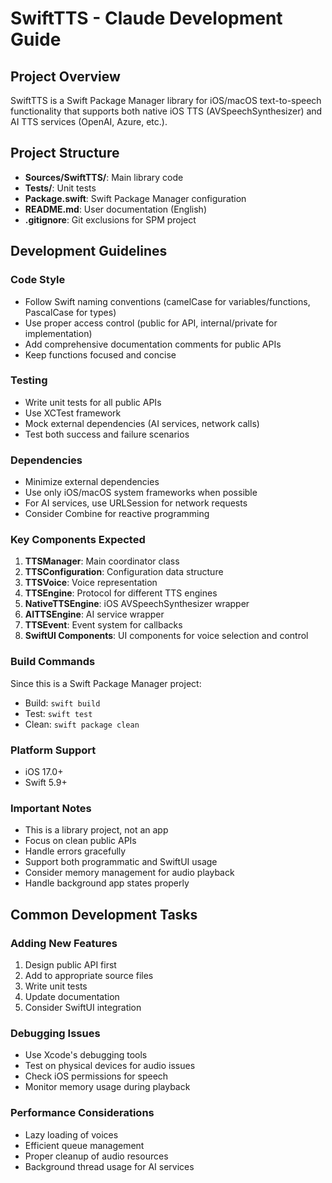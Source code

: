 # SwiftTTS - Claude Development Guide

## Project Overview
SwiftTTS is a Swift Package Manager library for iOS/macOS text-to-speech functionality that supports both native iOS TTS (AVSpeechSynthesizer) and AI TTS services (OpenAI, Azure, etc.).

## Project Structure
- **Sources/SwiftTTS/**: Main library code
- **Tests/**: Unit tests
- **Package.swift**: Swift Package Manager configuration
- **README.md**: User documentation (English)
- **.gitignore**: Git exclusions for SPM project

## Development Guidelines

### Code Style
- Follow Swift naming conventions (camelCase for variables/functions, PascalCase for types)
- Use proper access control (public for API, internal/private for implementation)
- Add comprehensive documentation comments for public APIs
- Keep functions focused and concise

### Testing
- Write unit tests for all public APIs
- Use XCTest framework
- Mock external dependencies (AI services, network calls)
- Test both success and failure scenarios

### Dependencies
- Minimize external dependencies
- Use only iOS/macOS system frameworks when possible
- For AI services, use URLSession for network requests
- Consider Combine for reactive programming

### Key Components Expected
1. **TTSManager**: Main coordinator class
2. **TTSConfiguration**: Configuration data structure
3. **TTSVoice**: Voice representation
4. **TTSEngine**: Protocol for different TTS engines
5. **NativeTTSEngine**: iOS AVSpeechSynthesizer wrapper
6. **AITTSEngine**: AI service wrapper
7. **TTSEvent**: Event system for callbacks
8. **SwiftUI Components**: UI components for voice selection and control

### Build Commands
Since this is a Swift Package Manager project:
- Build: `swift build`
- Test: `swift test`
- Clean: `swift package clean`

### Platform Support
- iOS 17.0+
- Swift 5.9+

### Important Notes
- This is a library project, not an app
- Focus on clean public APIs
- Handle errors gracefully
- Support both programmatic and SwiftUI usage
- Consider memory management for audio playback
- Handle background app states properly

## Common Development Tasks

### Adding New Features
1. Design public API first
2. Add to appropriate source files
3. Write unit tests
4. Update documentation
5. Consider SwiftUI integration

### Debugging Issues
- Use Xcode's debugging tools
- Test on physical devices for audio issues
- Check iOS permissions for speech
- Monitor memory usage during playback

### Performance Considerations
- Lazy loading of voices
- Efficient queue management
- Proper cleanup of audio resources
- Background thread usage for AI services
